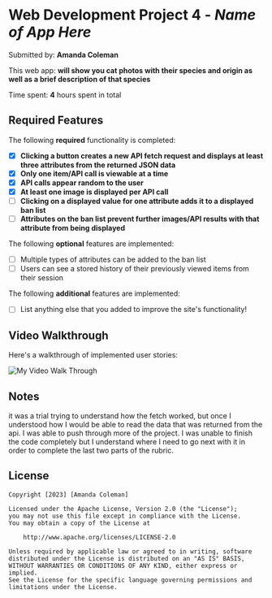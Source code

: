 # Web Development Project 4 - *Name of App Here*

Submitted by: **Amanda Coleman**

This web app: **will show you cat photos with their species and origin as well as a brief description of that species**

Time spent: **4** hours spent in total

## Required Features

The following **required** functionality is completed:

- [x] **Clicking a button creates a new API fetch request and displays at least three attributes from the returned JSON data**
- [x] **Only one item/API call is viewable at a time**
- [x] **API calls appear random to the user**
- [x] **At least one image is displayed per API call**
- [ ] **Clicking on a displayed value for one attribute adds it to a displayed ban list**
- [ ] **Attributes on the ban list prevent further images/API results with that attribute from being displayed**

The following **optional** features are implemented:

- [ ] Multiple types of attributes can be added to the ban list
- [ ] Users can see a stored history of their previously viewed items from their session

The following **additional** features are implemented:

* [ ] List anything else that you added to improve the site's functionality!

## Video Walkthrough

Here's a walkthrough of implemented user stories:

![My Video Walk Through](https://media.giphy.com/media/v1.Y2lkPTc5MGI3NjExNmJiMmE1OTY0MzA4MWFhMThiMDU3M2Q2N2I1ODA5M2ZhZjg2Y2I0NCZjdD1n/N0RYMESzXfMqROPmj5/giphy.gif)

## Notes

it was a trial trying to understand how the fetch worked, but once I understood how I would be able to read the data that was returned from the api. I was able to push through more of the project. I was unable to finish the code completely but I understand where I need to go next with it in order to complete the last two parts of the rubric. 

## License

    Copyright [2023] [Amanda Coleman]

    Licensed under the Apache License, Version 2.0 (the "License");
    you may not use this file except in compliance with the License.
    You may obtain a copy of the License at

        http://www.apache.org/licenses/LICENSE-2.0

    Unless required by applicable law or agreed to in writing, software
    distributed under the License is distributed on an "AS IS" BASIS,
    WITHOUT WARRANTIES OR CONDITIONS OF ANY KIND, either express or implied.
    See the License for the specific language governing permissions and
    limitations under the License.